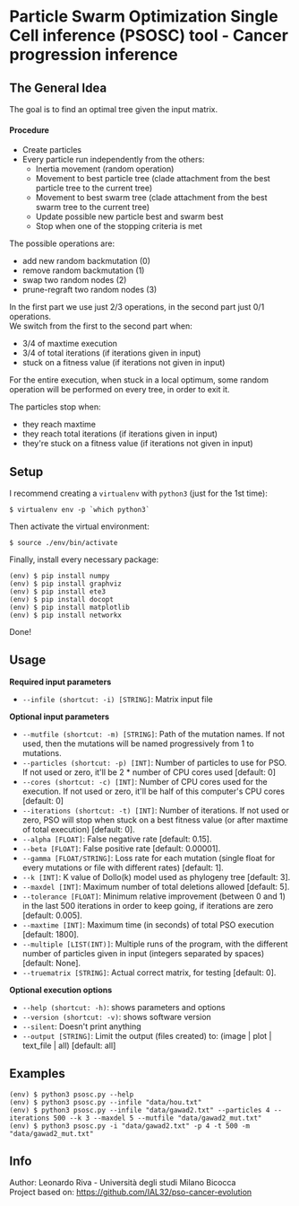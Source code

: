 # Particle Swarm Optimization Single Cell inference (PSOSC) tool - Cancer progression inference


## The General Idea
The goal is to find an optimal tree given the input matrix.

#### Procedure
  - Create particles
  - Every particle run independently from the others:
      - Inertia movement (random operation)
      - Movement to best particle tree (clade attachment from the best particle tree to the current tree)
      - Movement to best swarm tree (clade attachment from the best swarm tree to the current tree)
      - Update possible new particle best and swarm best
      - Stop when one of the stopping criteria is met

The possible operations are:
  - add new random backmutation (0)
  - remove random backmutation (1)
  - swap two random nodes (2)
  - prune-regraft two random nodes (3)

In the first part we use just 2/3 operations, in the second part just 0/1 operations.\
We switch from the first to the second part when:
  - 3/4 of maxtime execution
  - 3/4 of total iterations (if iterations given in input)
  - stuck on a fitness value (if iterations not given in input)

For the entire execution, when stuck in a local optimum, some random operation will be performed on every tree, in order to exit it.

The particles stop when:
  - they reach maxtime
  - they reach total iterations (if iterations given in input)
  - they're stuck on a fitness value (if iterations not given in input)


## Setup
I recommend creating a `virtualenv` with `python3` (just for the 1st time):
```shell
$ virtualenv env -p `which python3`
```

Then activate the virtual environment:
```shell
$ source ./env/bin/activate
```

Finally, install every necessary package:
```shell
(env) $ pip install numpy
(env) $ pip install graphviz
(env) $ pip install ete3
(env) $ pip install docopt
(env) $ pip install matplotlib
(env) $ pip install networkx
```

Done!


## Usage
**Required input parameters**
- `--infile (shortcut: -i) [STRING]`: Matrix input file

**Optional input parameters**
- `--mutfile (shortcut: -m) [STRING]`: Path of the mutation names. If not used, then the mutations will be named progressively from 1 to mutations.
- `--particles (shortcut: -p) [INT]`: Number of particles to use for PSO. If not used or zero, it'll be 2 * number of CPU cores used [default: 0]
- `--cores (shortcut: -c) [INT]`: Number of CPU cores used for the execution. If not used or zero, it'll be half of this computer's CPU cores [default: 0]
- `--iterations (shortcut: -t) [INT]`: Number of iterations. If not used or zero, PSO will stop when stuck on a best fitness value (or after maxtime of total execution) [default: 0].
- `--alpha [FLOAT]`: False negative rate [default: 0.15].
- `--beta [FLOAT]`: False positive rate [default: 0.00001].
- `--gamma [FLOAT/STRING]`: Loss rate for each mutation (single float for every mutations or file with different rates) [default: 1].
- `--k [INT]`: K value of Dollo(k) model used as phylogeny tree [default: 3].
- `--maxdel [INT]`: Maximum number of total deletions allowed [default: 5].
- `--tolerance [FLOAT]`: Minimum relative improvement (between 0 and 1) in the last 500 iterations in order to keep going, if iterations are zero [default: 0.005].
- `--maxtime [INT]`: Maximum time (in seconds) of total PSO execution [default: 1800].
- `--multiple [LIST(INT)]`: Multiple runs of the program, with the different number of particles given in input (integers separated by spaces) [default: None].
- `--truematrix [STRING]`: Actual correct matrix, for testing [default: 0].

**Optional execution options**
- `--help (shortcut: -h)`: shows parameters and options
- `--version (shortcut: -v)`: shows software version
- `--silent`: Doesn't print anything
- `--output [STRING]`: Limit the output (files created) to: (image | plot | text_file | all) [default: all]


## Examples
```shell
(env) $ python3 psosc.py --help
(env) $ python3 psosc.py --infile "data/hou.txt"
(env) $ python3 psosc.py --infile "data/gawad2.txt" --particles 4 --iterations 500 --k 3 --maxdel 5 --mutfile "data/gawad2_mut.txt"
(env) $ python3 psosc.py -i "data/gawad2.txt" -p 4 -t 500 -m "data/gawad2_mut.txt"
```


## Info
Author: Leonardo Riva - Università degli studi Milano Bicocca\
Project based on: https://github.com/IAL32/pso-cancer-evolution
